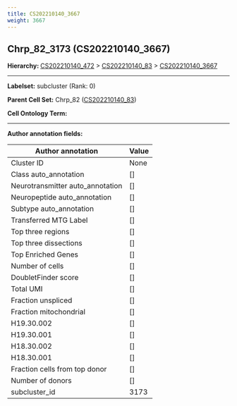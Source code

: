 ```yaml
---
title: CS202210140_3667
weight: 3667
---
```

## Chrp_82_3173 (CS202210140_3667)
<b>Hierarchy: </b>
[CS202210140_472](../CS202210140_472) >
[CS202210140_83](../CS202210140_83) >
[CS202210140_3667](../CS202210140_3667)

---


**Labelset:** subcluster (Rank: 0)

**Parent Cell Set:** Chrp_82 ([CS202210140_83](../CS202210140_83))



**Cell Ontology Term:** 

[MARKER GENES.]: #


---

[TRANSFERRED ANNOTATIONS.]: #


[AUTHOR ANNOTATION FIELDS.]: #


**Author annotation fields:**

| Author annotation | Value |
|-------------------|-------|
|Cluster ID|None|
|Class auto_annotation|[]|
|Neurotransmitter auto_annotation|[]|
|Neuropeptide auto_annotation|[]|
|Subtype auto_annotation|[]|
|Transferred MTG Label|[]|
|Top three regions|[]|
|Top three dissections|[]|
|Top Enriched Genes|[]|
|Number of cells|[]|
|DoubletFinder score|[]|
|Total UMI|[]|
|Fraction unspliced|[]|
|Fraction mitochondrial|[]|
|H19.30.002|[]|
|H19.30.001|[]|
|H18.30.002|[]|
|H18.30.001|[]|
|Fraction cells from top donor|[]|
|Number of donors|[]|
|subcluster_id|3173|
